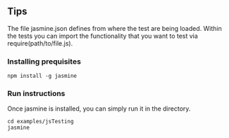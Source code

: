 ## Tips

The file jasmine.json defines from where the test are being loaded. Within the tests you can import the functionality that you want to test via require(path/to/file.js).


### Installing prequisites

```
npm install -g jasmine
```

### Run instructions

Once jasmine is installed, you can simply run it in the directory.
```
cd examples/jsTesting
jasmine
```